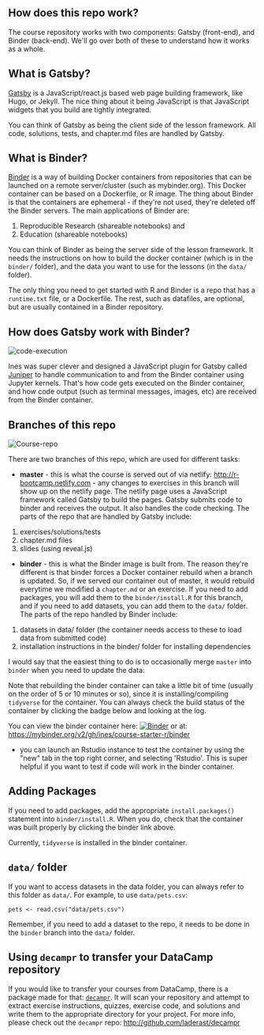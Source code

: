 ## How does this repo work?

The course repository works with two components: Gatsby (front-end), and Binder (back-end). We'll go over both of these to understand how it works as a whole.

## What is Gatsby?

[Gatsby](https://www.gatsbyjs.org/) is a JavaScript/react.js based web page building framework, like Hugo, or Jekyll. The nice thing about it being JavaScript is that JavaScript widgets that you build are tightly integrated.

You can think of Gatsby as being the client side of the lesson framework. All code, solutions, tests, and chapter.md files are handled by Gatsby.

## What is Binder?

[Binder](https://gke.mybinder.org/) is a way of building Docker containers from repositories that can be launched on a remote server/cluster (such as mybinder.org). This Docker container can be based on a Dockerfile, or R image. The thing about Binder is that the containers are ephemeral - if they're not used, they're deleted off the Binder servers. The main applications of Binder are:

1) Reproducible Research (shareable notebooks) and
2) Education (shareable notebooks)

You can think of Binder as being the server side of the lesson framework. It needs the instructions on how to build the docker container (which is in the `binder/` folder), and the data you want to use for the lessons (in the `data/` folder).

The only thing you need to get started with R and Binder is a repo that has a `runtime.txt` file, or a Dockerfile. The rest, such as datafiles, are optional, but are usually contained in a Binder repository.

## How does Gatsby work with Binder?

![code-execution](https://user-images.githubusercontent.com/3315629/60834090-b49d5980-a174-11e9-9d69-966084ba97b9.png)

Ines was super clever and designed a JavaScript plugin for Gatsby called [Juniper](https://github.com/ines/juniper) to handle communication to and from the Binder container using Jupyter kernels. That's how code gets executed on the Binder container, and how code output (such as terminal messages, images, etc) are received from the Binder container.

## Branches of this repo

![Course-repo](https://user-images.githubusercontent.com/3315629/60834054-a18a8980-a174-11e9-930d-c61df5faba7b.png)

There are two branches of this repo, which are used for different tasks:

- **master** - this is what the course is served out of via netlify: http://r-bootcamp.netlify.com - any changes to exercises in this branch will show up on the netlify page. The netlify page uses a JavaScript framework called Gatsby to build the pages. Gatsby submits code to binder and receives the output. It also handles the code checking. The parts of the repo that are handled by Gatsby include:

1. exercises/solutions/tests
2. chapter.md files
3. slides (using reveal.js)

- **binder** - this is what the Binder image is built from. The reason they're different is that binder forces a Docker container rebuild when a branch is updated. So, if we served our container out of master, it would rebuild everytime we modified a `chapter.md` or an exercise.  If you need to add packages, you will add them to the `binder/install.R` for this branch, and if you need to add datasets, you can add them to the `data/` folder. The parts of the repo handled by Binder include:

1. datasets in data/ folder (the container needs access to these to load data from submitted code)
2. installation instructions in the binder/ folder for installing dependencies

I would say that the easiest thing to do is to occasionally merge `master` into `binder` when you need to update the data:

Note that rebuilding the binder container can take a little bit of time (usually on the order of 5 or 10 minutes or so), since it is installing/compiling `tidyverse` for the container. You can always check the build status of the container by clicking the badge below and looking at the log.

You can view the binder container here: [![Binder](https://mybinder.org/badge_logo.svg)](https://mybinder.org/v2/gh/ines/course-starter-r/binder) or at: https://mybinder.org/v2/gh/ines/course-starter-r/binder
 - you can launch an Rstudio instance to test the container by using the "new" tab in the top right corner, and selecting 'Rstudio'. This is super helpful if you want to test if code will work in the binder container.

## Adding Packages

If you need to add packages, add the appropriate `install.packages()` statement into `binder/install.R`. When you do, check that the container was built properly by clicking the binder link above. 

Currently, `tidyverse` is installed in the binder container.

## `data/` folder

If you want to access datasets in the data folder, you can always refer to this folder as `data/`. For example, to use `data/pets.csv`:

```
pets <- read.csv("data/pets.csv")
```

Remember, if you need to add a dataset to the repo, it needs to be done in the `binder` branch into the `data/` folder.


## Using `decampr` to transfer your DataCamp repository

If you would like to transfer your courses from DataCamp, there is a package made for that: [`decampr`](http://github.com/laderast/decampr). It will scan your repository and attempt to extract exercise instructions, quizzes, exercise code, and solutions and write them to the appropriate directory for your project. For more info, please check out the `decampr` repo: http://github.com/laderast/decampr